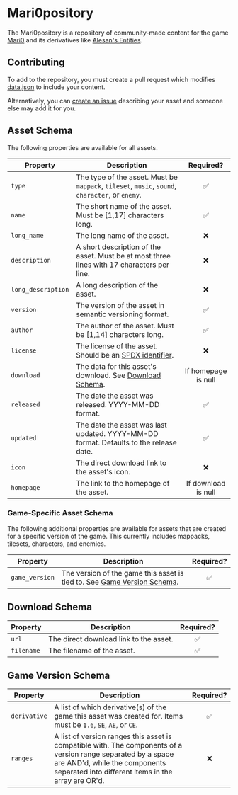 # Mari0pository

The Mari0pository is a repository of community-made content for the game [Mari0](https://github.com/Stabyourself/mari0)
and its derivatives like [Alesan's Entities](https://github.com/alesan99/mari0_ae).

## Contributing

To add to the repository, you must create a pull request which modifies [data.json](data.json) to include your content.

Alternatively, you can [create an issue](https://github.com/qixils/mari0pository/issues/new/choose) describing your
asset and someone else may add it for you.

## Asset Schema

The following properties are available for all assets.

| Property           | Description                                                                                     |      Required?      |
|--------------------|-------------------------------------------------------------------------------------------------|:-------------------:|
| `type`             | The type of the asset. Must be `mappack`, `tileset`, `music`, `sound`, `character`, or `enemy`. |          ✅          |
| `name`             | The short name of the asset. Must be \[1,17] characters long.                                   |          ✅          |
| `long_name`        | The long name of the asset.                                                                     |          ❌          |
| `description`      | A short description of the asset. Must be at most three lines with 17 characters per line.      |          ❌          |
| `long_description` | A long description of the asset.                                                                |          ❌          |
| `version`          | The version of the asset in semantic versioning format.                                         |          ✅          |
| `author`           | The author of the asset. Must be \[1,14] characters long.                                       |          ✅          |
| `license`          | The license of the asset. Should be an [SPDX identifier](https://spdx.org/licenses/).           |          ❌          |
| `download`         | The data for this asset's download. See [Download Schema](#download-schema).                    | If homepage is null |
| `released`         | The date the asset was released. YYYY-MM-DD format.                                             |          ✅          |
| `updated`          | The date the asset was last updated. YYYY-MM-DD format. Defaults to the release date.           |          ✅          |
| `icon`             | The direct download link to the asset's icon.                                                   |          ❌          |
| `homepage`         | The link to the homepage of the asset.                                                          | If download is null |

### Game-Specific Asset Schema

The following additional properties are available for assets that are created for a specific version of the game.
This currently includes mappacks, tilesets, characters, and enemies.

| Property       | Description                                                                                     | Required? |
|----------------|-------------------------------------------------------------------------------------------------|:---------:|
| `game_version` | The version of the game this asset is tied to. See [Game Version Schema](#game-version-schema). |     ✅     |

## Download Schema

| Property   | Description                            | Required? |
|------------|----------------------------------------|:---------:|
| `url`      | The direct download link to the asset. |     ✅     |
| `filename` | The filename of the asset.             |     ✅     |

## Game Version Schema

| Property     | Description                                                                                                                                                                                          | Required? |
|--------------|------------------------------------------------------------------------------------------------------------------------------------------------------------------------------------------------------|:---------:|
| `derivative` | A list of which derivative(s) of the game this asset was created for. Items must be `1.6`, `SE`, `AE`, or `CE`.                                                                                      |     ✅     |
| `ranges`     | A list of version ranges this asset is compatible with. The components of a version range separated by a space are AND'd, while the components separated into different items in the array are OR'd. |     ❌     |
